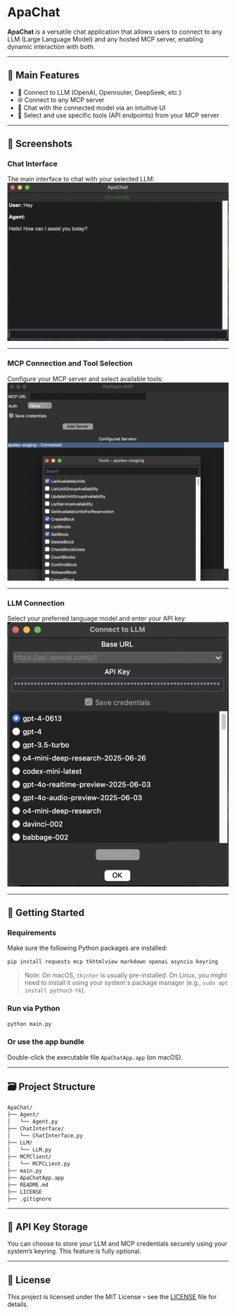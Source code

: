 # ApaChat

**ApaChat** is a versatile chat application that allows users to connect to any LLM (Large Language Model) and any hosted MCP server, enabling dynamic interaction with both.

---

## 🧠 Main Features

- 🔌 Connect to LLM (OpenAI,  Openrouter, DeepSeek, etc.)
- 🌐 Connect to any MCP server
- 💬 Chat with the connected model via an intuitive UI
- 🧰 Select and use specific tools (API endpoints) from your MCP server

---

## 📸 Screenshots

### Chat Interface
The main interface to chat with your selected LLM:
![Chat Window](./screenshots/ChatWindow.png)

---

### MCP Connection and Tool Selection
Configure your MCP server and select available tools:
![MCP and Tool Picker](./screenshots/MCPConnectionWindow.png)

---

### LLM Connection
Select your preferred language model and enter your API key:
![LLM Picker](./screenshots/LLMConnectionWindow.png)

---

## 🚀 Getting Started

### Requirements

Make sure the following Python packages are installed:

```bash
pip install requests mcp tkhtmlview markdown openai asyncio keyring
```

> Note: On macOS, `tkinter` is usually pre-installed. On Linux, you might need to install it using your system's package manager (e.g., `sudo apt install python3-tk`).

### Run via Python

```bash
python main.py
```

### Or use the app bundle

Double-click the executable file `ApaChatApp.app` (on macOS).

---

## 🗃️ Project Structure

```
ApaChat/
├── Agent/
│   └── Agent.py
├── ChatInterface/
│   └── ChatInterface.py
├── LLM/
│   └── LLM.py
├── MCPClient/
│   └── MCPCLient.py
├── main.py
├── ApaChatApp.app
├── README.md
├── LICENSE
├── .gitignore
```

---

## 🔐 API Key Storage

You can choose to store your LLM and MCP credentials securely using your system’s keyring. This feature is fully optional.

---

## 📄 License

This project is licensed under the MIT License – see the [LICENSE](./LICENSE) file for details.
